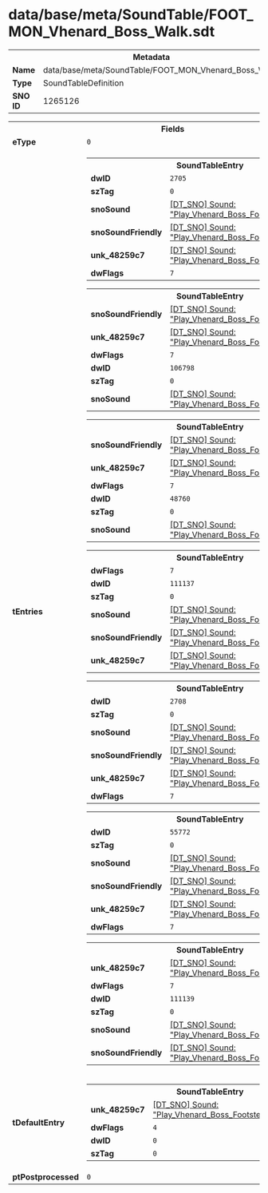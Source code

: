 <h1>data/base/meta/SoundTable/FOOT_MON_Vhenard_Boss_Walk.sdt</h1><table><tr><th colspan="100%">Metadata</th></tr><tr><td><b>Name</b></td><td>data/base/meta/SoundTable/FOOT_MON_Vhenard_Boss_Walk.sdt</td></tr><tr><td><b>Type</b></td><td>SoundTableDefinition</td></tr><tr><td><b>SNO ID</b></td><td>1265126</td></tr></table>

<table><tr><th colspan="100%">Fields</th></tr><tr><td><b>eType</b></td><td><code>0</code></td></tr><tr><td><b>tEntries</b></td><td><table><tr><th colspan="100%">SoundTableEntry</th></tr><tr><td><b>dwID</b></td><td><code>2705</code></td></tr><tr><td><b>szTag</b></td><td><code>0</code></td></tr><tr><td><b>snoSound</b></td><td><a href="..\Sound\Play_Vhenard_Boss_Footsteps_Walk_CKI.snd.md">[DT_SNO] Sound: "Play_Vhenard_Boss_Footsteps_Walk_CKI"</a></td></tr><tr><td><b>snoSoundFriendly</b></td><td><a href="..\Sound\Play_Vhenard_Boss_Footsteps_Walk_CKI.snd.md">[DT_SNO] Sound: "Play_Vhenard_Boss_Footsteps_Walk_CKI"</a></td></tr><tr><td><b>unk_48259c7</b></td><td><a href="..\Sound\Play_Vhenard_Boss_Footsteps_Walk_CKI.snd.md">[DT_SNO] Sound: "Play_Vhenard_Boss_Footsteps_Walk_CKI"</a></td></tr><tr><td><b>dwFlags</b></td><td><code>7</code></td></tr></table>


<table><tr><th colspan="100%">SoundTableEntry</th></tr><tr><td><b>snoSoundFriendly</b></td><td><a href="..\Sound\Play_Vhenard_Boss_Footsteps_Walk_CKI.snd.md">[DT_SNO] Sound: "Play_Vhenard_Boss_Footsteps_Walk_CKI"</a></td></tr><tr><td><b>unk_48259c7</b></td><td><a href="..\Sound\Play_Vhenard_Boss_Footsteps_Walk_CKI.snd.md">[DT_SNO] Sound: "Play_Vhenard_Boss_Footsteps_Walk_CKI"</a></td></tr><tr><td><b>dwFlags</b></td><td><code>7</code></td></tr><tr><td><b>dwID</b></td><td><code>106798</code></td></tr><tr><td><b>szTag</b></td><td><code>0</code></td></tr><tr><td><b>snoSound</b></td><td><a href="..\Sound\Play_Vhenard_Boss_Footsteps_Walk_CKI.snd.md">[DT_SNO] Sound: "Play_Vhenard_Boss_Footsteps_Walk_CKI"</a></td></tr></table>


<table><tr><th colspan="100%">SoundTableEntry</th></tr><tr><td><b>snoSoundFriendly</b></td><td><a href="..\Sound\Play_Vhenard_Boss_Footsteps_Walk_CKI.snd.md">[DT_SNO] Sound: "Play_Vhenard_Boss_Footsteps_Walk_CKI"</a></td></tr><tr><td><b>unk_48259c7</b></td><td><a href="..\Sound\Play_Vhenard_Boss_Footsteps_Walk_CKI.snd.md">[DT_SNO] Sound: "Play_Vhenard_Boss_Footsteps_Walk_CKI"</a></td></tr><tr><td><b>dwFlags</b></td><td><code>7</code></td></tr><tr><td><b>dwID</b></td><td><code>48760</code></td></tr><tr><td><b>szTag</b></td><td><code>0</code></td></tr><tr><td><b>snoSound</b></td><td><a href="..\Sound\Play_Vhenard_Boss_Footsteps_Walk_CKI.snd.md">[DT_SNO] Sound: "Play_Vhenard_Boss_Footsteps_Walk_CKI"</a></td></tr></table>


<table><tr><th colspan="100%">SoundTableEntry</th></tr><tr><td><b>dwFlags</b></td><td><code>7</code></td></tr><tr><td><b>dwID</b></td><td><code>111137</code></td></tr><tr><td><b>szTag</b></td><td><code>0</code></td></tr><tr><td><b>snoSound</b></td><td><a href="..\Sound\Play_Vhenard_Boss_Footsteps_Walk_CKI.snd.md">[DT_SNO] Sound: "Play_Vhenard_Boss_Footsteps_Walk_CKI"</a></td></tr><tr><td><b>snoSoundFriendly</b></td><td><a href="..\Sound\Play_Vhenard_Boss_Footsteps_Walk_CKI.snd.md">[DT_SNO] Sound: "Play_Vhenard_Boss_Footsteps_Walk_CKI"</a></td></tr><tr><td><b>unk_48259c7</b></td><td><a href="..\Sound\Play_Vhenard_Boss_Footsteps_Walk_CKI.snd.md">[DT_SNO] Sound: "Play_Vhenard_Boss_Footsteps_Walk_CKI"</a></td></tr></table>


<table><tr><th colspan="100%">SoundTableEntry</th></tr><tr><td><b>dwID</b></td><td><code>2708</code></td></tr><tr><td><b>szTag</b></td><td><code>0</code></td></tr><tr><td><b>snoSound</b></td><td><a href="..\Sound\Play_Vhenard_Boss_Footsteps_Walk_CKI.snd.md">[DT_SNO] Sound: "Play_Vhenard_Boss_Footsteps_Walk_CKI"</a></td></tr><tr><td><b>snoSoundFriendly</b></td><td><a href="..\Sound\Play_Vhenard_Boss_Footsteps_Walk_CKI.snd.md">[DT_SNO] Sound: "Play_Vhenard_Boss_Footsteps_Walk_CKI"</a></td></tr><tr><td><b>unk_48259c7</b></td><td><a href="..\Sound\Play_Vhenard_Boss_Footsteps_Walk_CKI.snd.md">[DT_SNO] Sound: "Play_Vhenard_Boss_Footsteps_Walk_CKI"</a></td></tr><tr><td><b>dwFlags</b></td><td><code>7</code></td></tr></table>


<table><tr><th colspan="100%">SoundTableEntry</th></tr><tr><td><b>dwID</b></td><td><code>55772</code></td></tr><tr><td><b>szTag</b></td><td><code>0</code></td></tr><tr><td><b>snoSound</b></td><td><a href="..\Sound\Play_Vhenard_Boss_Footsteps_Walk_CKI.snd.md">[DT_SNO] Sound: "Play_Vhenard_Boss_Footsteps_Walk_CKI"</a></td></tr><tr><td><b>snoSoundFriendly</b></td><td><a href="..\Sound\Play_Vhenard_Boss_Footsteps_Walk_CKI.snd.md">[DT_SNO] Sound: "Play_Vhenard_Boss_Footsteps_Walk_CKI"</a></td></tr><tr><td><b>unk_48259c7</b></td><td><a href="..\Sound\Play_Vhenard_Boss_Footsteps_Walk_CKI.snd.md">[DT_SNO] Sound: "Play_Vhenard_Boss_Footsteps_Walk_CKI"</a></td></tr><tr><td><b>dwFlags</b></td><td><code>7</code></td></tr></table>


<table><tr><th colspan="100%">SoundTableEntry</th></tr><tr><td><b>unk_48259c7</b></td><td><a href="..\Sound\Play_Vhenard_Boss_Footsteps_Walk_CKI.snd.md">[DT_SNO] Sound: "Play_Vhenard_Boss_Footsteps_Walk_CKI"</a></td></tr><tr><td><b>dwFlags</b></td><td><code>7</code></td></tr><tr><td><b>dwID</b></td><td><code>111139</code></td></tr><tr><td><b>szTag</b></td><td><code>0</code></td></tr><tr><td><b>snoSound</b></td><td><a href="..\Sound\Play_Vhenard_Boss_Footsteps_Walk_CKI.snd.md">[DT_SNO] Sound: "Play_Vhenard_Boss_Footsteps_Walk_CKI"</a></td></tr><tr><td><b>snoSoundFriendly</b></td><td><a href="..\Sound\Play_Vhenard_Boss_Footsteps_Walk_CKI.snd.md">[DT_SNO] Sound: "Play_Vhenard_Boss_Footsteps_Walk_CKI"</a></td></tr></table>


</td></tr><tr><td><b>tDefaultEntry</b></td><td><table><tr><th colspan="100%">SoundTableEntry</th></tr><tr><td><b>unk_48259c7</b></td><td><a href="..\Sound\Play_Vhenard_Boss_Footsteps_Walk_CKI.snd.md">[DT_SNO] Sound: "Play_Vhenard_Boss_Footsteps_Walk_CKI"</a></td></tr><tr><td><b>dwFlags</b></td><td><code>4</code></td></tr><tr><td><b>dwID</b></td><td><code>0</code></td></tr><tr><td><b>szTag</b></td><td><code>0</code></td></tr></table>

</td></tr><tr><td><b>ptPostprocessed</b></td><td><code>0</code></td></tr></table>


